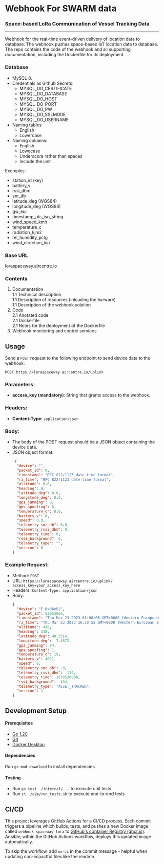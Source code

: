 # Webhook For SWARM data
### Space-based LoRa Communication of Vessel Tracking Data

---

Webhook for the real-time event-driven delivery of location data to database. The webhook pushes space-based IoT location data to database.   
The repo contains the code of the webhook and all supporting documentation, including the Dockerfile for its deployment.

### Database  
+ MySQL 8.
+ Credentials as Github Secrets:
  + MYSQL_DO_CERTIFICATE
  + MYSQL_DO_DATABASE
  + MYSQL_DO_HOST
  + MYSQL_DO_PORT
  + MYSQL_DO_PW
  + MYSQL_DO_SSLMODE
  + MYSQL_DO_USERNAME
+ Naming tables:
  + English
  + Lowercase
+ Naming columns:
  + English
  + Lowecase
  + Underscore rather than spaces
  + Include the unit

Exemples:
+ station_id           (key)
+ battery_v
+ rssi_dbm
+ snr_db
+ latitude_deg         (WGS84)
+ longitude_deg        (WGS84)
+ gw_eui
+ timestamp_utc_iso_string 
+ wind_speed_kmh
+ temperature_c
+ radiation_kjm2
+ rel_humidity_pctg
+ wind_direction_bin

### Base URL
loraspaceway.aircentre.io

### Contents  
1. Documentation  
 1.1 Technical description  
 1.1 Description of resources (inlcuding the harware)  
 1.1 Description of the webhook solution  
2. Code  
2.1 Anotated code  
2.1 Dockerfile  
2.1 Notes for the deployment of the Dockerfile  
3. Webhook monitoring and control services  


## Usage

Send a `POST` request to the following endpoint to send device data to the webhook:
```
POST https://loraspaceway.aircentre.io/uplink
```

### Parameters:

- **access_key (mandatory)**: String that grants access to the webhook.

### Headers:

- **Content-Type**: `application/json`

### Body:

- The body of the POST request should be a JSON object containing the device data.
- JSON object format:
  ```json
   {
    "device": "",
    "packet_id": 0,
    "timestamp": "RFC 822/1123 date-time format",
    "rx_time": "RFC 822/1123 date-time format",
    "altitude": 0.0,
    "heading": 0,
    "latitude_deg": 0.0,
    "longitude_deg": 0.0,
    "gps_jamming": 0,
    "gps_spoofing": 0,
    "temperature_c": 0.0,
    "battery_v": 0,
    "speed": 0.0,
    "telemetry_snr_db": 0.0,
    "telemetry_rssi_dbm": 0,
    "telemetry_time": 0,
    "rssi_background": 0,
    "telemetry_type": "",
    "version": 0
  }
  ```


### Example Request:
+ Method: `POST`
+ URL: `https://loraspaceway.aircentre.io/uplink?access_key=your_access_key_here`
+ Headers: `Content-Type: application/json`
+ Body:
  ```json
  {
    "device": "F-0x06eb2",
    "packet_id": 52053866,
    "timestamp": "Thu Mar 23 2023 01:00:06 GMT+0000 (Western European Standard Time)",
    "rx_time": "Thu Mar 23 2023 16:30:52 GMT+0000 (Western European Standard Time)",
    "altitude": 438,
    "heading": 338,
    "latitude_deg": 40.2516,
    "longitude_deg": -7.4872,
    "gps_jamming": 84,
    "gps_spoofing": 1,
    "temperature_c": 19,
    "battery_v": 4021,
    "speed": 0,
    "telemetry_snr_db": -9,
    "telemetry_rssi_dbm": -114,
    "telemetry_time": 1679526068,
    "rssi_background": -104,
    "telemetry_type": "ASSET_TRACKER",
    "version": 1
  }
  ```



## Development Setup

#### Prerequisites
- [Go 1.20](https://golang.org/dl/)
- [Git](https://git-scm.com/downloads)
- [Docker Desktop](https://www.docker.com/products/docker-desktop)

#### Dependencies
Run `go mod download` to install dependencies

#### Testing
- Run `go test ./internal/...` to execute unit tests
- Run `sh ./e2e/run_tests.sh` to execute end-to-end tests


## CI/CD
This project leverages GitHub Actions for a CI/CD process. Each commit triggers a pipeline which builds, tests, and pushes a new Docker image called `webhook-spaceway-lora` to [GitHub's container Registry (ghcr.io)](https://github.com/AIRCentre/webhook-spaceway-lora/pkgs/container/webhook-spaceway-lora). Ansible, within the GitHub Actions workflow, deploys this updated image automatically.

To skip the workflow, add `no-ci` in the commit message - helpful when updating non-impactful files like the readme.
